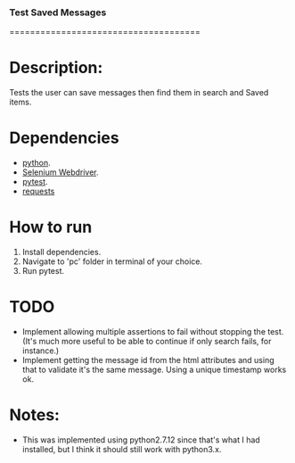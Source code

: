 ### Test Saved Messages
=====================================
# Description:
Tests the user can save messages then find them in search and Saved items.

# Dependencies
- [python](https://www.python.org/downloads/).
- [Selenium Webdriver](https://www.selenium.dev/documentation/en/selenium_installation/).
- [pytest](https://docs.pytest.org/en/stable/getting-started.html).
- [requests](https://requests.readthedocs.io/en/latest/user/install/#install)

# How to run
1. Install dependencies.
2. Navigate to 'pc' folder in terminal of your choice.
3. Run pytest.

# TODO
- Implement allowing multiple assertions to fail without stopping the test. (It's much more useful to be able to continue if only search fails, for instance.)
- Implement getting the message id from the html attributes and using that to validate it's the same message. Using a unique timestamp works ok.

# Notes:
- This was implemented using python2.7.12 since that's what I had installed, but I think it should still work with python3.x.